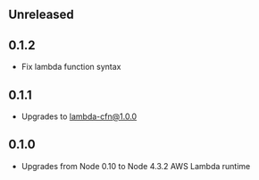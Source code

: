 ## Unreleased

## 0.1.2

* Fix lambda function syntax

## 0.1.1

* Upgrades to lambda-cfn@1.0.0

## 0.1.0

* Upgrades from Node 0.10 to Node 4.3.2 AWS Lambda runtime
